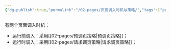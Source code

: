 ```yaml
---
{"dg-publish":true,"permalink":"/02-pages/页面调入时机与策略/","tags":["personal/blog","os"]}
---
```


有两个页面调入时机：
  - 运行前调入：采用[[02-pages/预调页策略\|预调页策略]]；
  - 运行时调入：采用[[02-pages/请求调页策略\|请求调页策略]]；